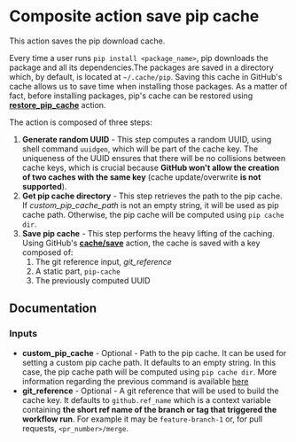 # Composite action save pip cache

This action saves the pip download cache.

Every time a user runs `pip install <package_name>`, pip downloads the package and all its dependencies.The packages are saved in a directory which, by default, is located at `~/.cache/pip`.
Saving this cache in GitHub's cache allows us to save time when installing those packages. As a matter of fact, before installing packages, pip's cache can be restored using [**restore_pip_cache**](../restore_pip_cache/README.md) action.

The action is composed of three steps:

1. **Generate random UUID** - This step computes a random UUID, using shell command `uuidgen`, which will be part of the cache key. The uniqueness of the UUID ensures that there will be no collisions between cache keys, which is crucial because **GitHub won't allow the creation of two caches with the same key** (cache update/overwrite **is not supported**).
2. **Get pip cache directory** - This step retrieves the path to the pip cache. If *custom_pip_cache_path* is not an empty string, it will be used as pip cache path. Otherwise, the pip cache will be computed using `pip cache dir`.
3. **Save pip cache** - This step performs the heavy lifting of the caching. Using GitHub's [**cache/save**](https://github.com/actions/cache/blob/main/save/README.md) action, the cache is saved with a key composed of:
   1. The git reference input, *git_reference*
   2. A static part, `pip-cache`
   3. The previously computed UUID

## Documentation

### Inputs

* **custom_pip_cache** - Optional - Path to the pip cache. It can be used for setting a custom pip cache path. It defaults to an empty string. In this case, the pip cache path will be computed using `pip cache dir`. More information regarding the previous command is available [here](https://pip.pypa.io/en/stable/cli/pip_cache/#description)
* **git_reference** - Optional - A git reference that will be used to build the cache key. It defaults to `github.ref_name` which is a context variable containing **the short ref name of the branch or tag that triggered the workflow run**. For example it may be `feature-branch-1` or, for pull requests, `<pr_number>/merge`.
